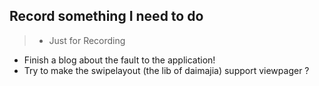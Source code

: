 

## Record something I need to do 

>* Just for Recording

- Finish a blog about the fault to the application!
- Try to make the swipelayout (the lib of daimajia) support viewpager ?






